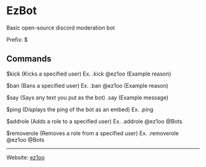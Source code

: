 # EzBot
Basic open-source discord moderation bot

Prefix: $

Commands
-
$kick (Kicks a specified user) Ex. .kick @ez1oo (Example reason)

$ban (Bans a specified user) Ex. .ban @ez1oo (Example reason)

$say (Says any text you put as the bot) .say (Example message)

$ping (Displays the ping of the bot as an embed) Ex. .ping

$addrole (Adds a role to a specified user) Ex. .addrole @ez1oo @Bots 

$removerole (Removes a role from a specified user) Ex. .removerole @ez1oo @Bots

---

Website: <a href="https://ez1oo.github.io/" target="_blank">ez1oo</a>
